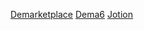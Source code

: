 [Demarketplace](https://github.com/DemaPy/Email/assets/80632445/ba6388ec-5ca3-489f-a4c7-84ca6c212286)
[Dema6](https://github.com/DemaPy/Email/assets/80632445/33cc8471-f364-4434-b421-5656816b78e0)
[Jotion](https://github.com/DemaPy/Email/assets/80632445/52417be8-e639-42e8-9c64-28dc74d049ab)
